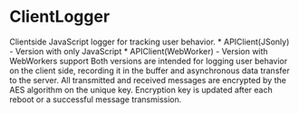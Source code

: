 # ClientLogger
Clientside JavaScript logger for tracking user behavior.
	* APIClient(JSonly) - Version with only JavaScript
	* APIClient(WebWorker) - Version with WebWorkers support
Both versions are intended for logging user behavior on the client side, recording it in the buffer and asynchronous data transfer to the server. All transmitted and received messages are encrypted by the AES algorithm on the unique key. Encryption key is updated after each reboot or a successful message transmission.